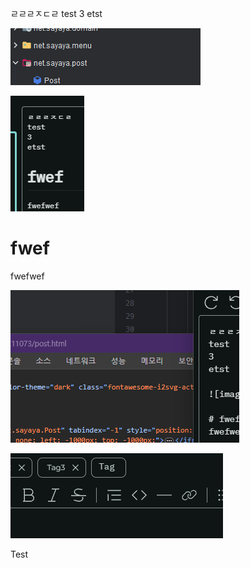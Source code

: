 ㄹㄹㄹㅈㄷㄹ
test
3
etst

![image-1707318348738](image-1707318348738.png)


![image-1707092776666](image-1707092776666.png)

# fwef
fwefwef

![image-1707165667759](image-1707165667759.png)


![image-1707092899470](image-1707092899470.png)

Test
